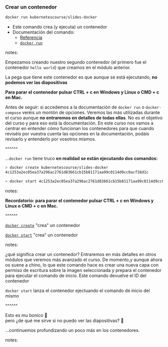 ### Crear un contenedor

```bash
docker run kubernetescourse/slides-docker
```

* Este comando crea (y ejecuta) un contenedor 
* Documentación del comando:
  * [Referencia](https://docs.docker.com/engine/reference/run/)
  * [`docker run`](https://docs.docker.com/engine/reference/commandline/run/)

notes:

Empezamos creando nuestro segundo contenedor (el primero fue el contenedor `hello world`) que creamos en el módulo anterior.

La pega que tiene este contenedor es que aunque se está ejecutando, **no podemos ver las diapositivas**

**Para parar el contenedor pulsar CTRL + c en Windows y Linux o CMD + c en Mac.**

Antes de seguir: si accedemos a la documentación de `docker run` o `docker-compose` veréis un montón de opciones.
Veremos las más utilizadas durante el curso aunque **no entraremos en detalles de todas ellas**. No es el objetivo
del curso y para eso está la documentación. En este curso nos vamos a centrar en entender cómo 
funcionan los contenedores para que cuando reviséis por vuestra cuenta las opciones en la documentación, podáis
revisarlo y entenderlo por vosotros mismos.

^^^^^^

...`docker run` tiene truco **en realidad se están ejecutando dos comandos:**

```bash
> docker create kubernetescourse/slides-docker
4c1253a2ec05ea37a296ac2761d83661cb15b81171aa99c0114d9cc0acf38d1c

> docker start 4c1253a2ec05ea37a296ac2761d83661cb15b81171aa99c0114d9cc0acf38d1c
```

notes:

**Recordatorio: para parar el contenedor pulsar CTRL + c en Windows y Linux o CMD + c en Mac.**

^^^^^^

[`docker create`](https://docs.docker.com/engine/reference/commandline/create/) "crea" un contenedor

[`docker start`]() "crea" un contenedor

notes:

¿qué significa crear un contenedor? Entraremos en más detalles en otros módulos que veremos más avanzado 
el curso. De momento,y aunque ahora os suene a chino, lo que este comando hace es crear una nueva capa 
con permiso de escritura sobre la imagen seleccionada y prepara el contenedor para ejecutar el comando 
de inicio. Este comando devuelve el ID del contenedor

`docker start` lanza el contenedor ejectuando el comando de inicio del mismo

^^^^^^

Esto es mu bonico 🌹<br/> pero ¿de qué me sirve si no puedo ver las diapositivas? 🤷

...continuemos profundizando un poco más en los contenedores.<!-- .element: class="plain fragment" style="height: 70vh" data-fragment-index="1" -->

notes:
